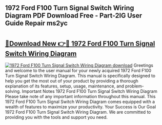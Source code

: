 ## 1972 Ford F100 Turn Signal Switch Wiring Diagram PDF Download Free - Part-2IG User Guide Repair ms2yc

# <h2><a href="http://dfsok1.blite.top/?on=1972+Ford+F100+Turn+Signal+Switch+Wiring+Diagram">🔗Download New 👉🔴 1972 Ford F100 Turn Signal Switch Wiring Diagram</a></h2>

[![1972 Ford F100 Turn Signal Switch Wiring Diagram download](https://i.imgur.com/lujVjoI.png)](http://dfsok1.blite.top/?on=1972+Ford+F100+Turn+Signal+Switch+Wiring+Diagram)
Greetings and welcome to the user manual for your newly acquired 1972 Ford F100 Turn Signal Switch Wiring Diagram. This manual is specifically designed to help you get the most out of your product by providing a thorough explanation of its features, setup, usage, maintenance, and problem-solving. Important Notes 1972 Ford F100 Turn Signal Switch Wiring Diagram Please take note of any important information throughout this manual. This 1972 Ford F100 Turn Signal Switch Wiring Diagram comes equipped with a wealth of features to maximize your productivity. Your Success is Our Goal 1972 Ford F100 Turn Signal Switch Wiring Diagram. We are committed to providing you with the tools and support you need.
